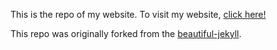 This is the repo of my website. To visit my website, [click here!](https://sonaalpradeep.github.io)

This repo was originally forked from the [beautiful-jekyll](https://github.com/daattali/beautiful-jekyll).
